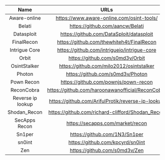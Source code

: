 | Name | URLs | 
|:---:|:---:|
| Aware-online | https://www.aware-online.com/osint-tools/ |
| Belati | https://github.com/aancw/Belati |
| Datasploit | https://github.com/DataSploit/datasploit |
| FinalRecon | https://github.com/thewhiteh4t/FinalRecon |
| Intrigue Core | https://github.com/intrigueio/intrigue-core |
| Orbit | https://github.com/s0md3v/Orbit |
| OsintStalker | https://github.com/milo2012/osintstalker |
| Photon | https://github.com/s0md3v/Photon |
| Pown Recon | https://github.com/pownjs/pown-recon |
| ReconCobra | https://github.com/haroonawanofficial/ReconCobra |
| Reverse ip lookup | https://github.com/ArifulProtik/reverse-ip-lookup |
| Shodan_Recon | https://github.com/richard-clifford/Shodan_Recon |
| SecApps Recon | https://secapps.com/market/recon |
| Sn1per | https://github.com/1N3/Sn1per |
| sn0int | https://github.com/kpcyrd/sn0int |
| Zen | https://github.com/s0md3v/Zen | 
